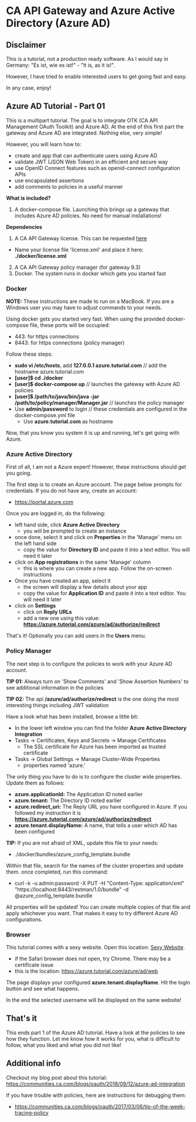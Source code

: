 # CA API Gateway and Azure Active Directory (Azure AD)

## Disclaimer

This is a tutorial, not a production ready software. As I would say in Germany: "Es ist, wie es ist!" - "It is, as it is!".

However, I have tried to enable interested users to get going fast and easy.

In any case, enjoy!

## Azure AD Tutorial - Part 01

This is a multipart tutorial. The goal is to integrate OTK (CA API Management OAuth Toolkit) and Azure AD. At the end of 
this first part the gateway and Azure AD are integrated. Nothing else, very simple!

However, you will learn how to:
- create and app that can authenticate users using Azure AD
- validate JWT (JSON Web Token) in an efficient and secure way
- use OpenID Connect features such as openid-connect configuration APIs
- use encapsulated assertions
- add comments to policies in a useful manner

**What is included?**
1. A docker-compose file. Launching this brings up a gateway that includes Azure AD policies. No need for manual installations!

**Dependencies**
1. A CA API Gateway license. This can be requested [here](https://transform.ca.com/API-Management-Trial.html)
  - Name your license file 'license.xml' and place it here: **./docker/license.xml**
2. A CA API Gateway policy manager (for gateway 9.3)
3. Docker. The system runs in docker which gets you started fast

### Docker

**NOTE:** These instructions are made to run on a MacBook. If you are a Windows user you may have to adjust commands to your needs.

Using docker gets you started very fast. When using the provided docker-compose file, these ports will be occupied:

- 443: for https connections
- 8443: for https connections (policy manager)

Follow these steps:

- **sudo vi /etc/hosts**, add **127.0.0.1 azure.tutorial.com** // add the hostname azure.tutorial.com
- **[user]$ cd ./docker**
- **[user]$ docker-compose up** // launches the gateway with Azure AD policies
- **[user]$ /path/to/java/bin/java -jar /path/to/policy/manager/Manager.jar** // launches the policy manager
- Use **admin/password** to login // these credentials are configured in the docker-compose.yml file
  - Use **azure.tutorial.com** as hostname

Now, that you know you system it is up and running, let's get going with Azure.

### Azure Active Directory

First of all, I am not a Azure expert! However, these instructions should get you going.

The first step is to create an Azure account. The page below prompts for credentials. If you do not have any, create an account:
- https://portal.azure.com

Once you are logged in, do the following:
- left hand side, click **Azure Active Directory**
  - you will be prompted to create an instance
- once done, select it and click on **Properties** in the 'Manage' menu on the left hand side
  - copy the value for **Directory ID** and paste it into a text editor. You will need it later
- click on **App registrations** in the same 'Manage' column
  - this is where you can create a new app. Follow the on-screen instructions
- Once you have created an app, select it
  - the screen will display a few details about your app
  - copy the value for **Application ID** and paste it into a text editor. You will need it later
- click on **Settings**
  - click on **Reply URLs**
  - add a new one using this value: **https://azure.tutorial.com/azure/ad/authorize/redirect**
  
That's it! Optionally you can add users in the **Users** menu.

### Policy Manager

The next step is to configure the policies to work with your Azure AD account.

**TIP 01:** Always turn on 'Show Comments' and 'Show Assertion Numbers' to see additional information in the policies

**TIP 02:** The api **/azure/ad/authorize/redirect** is the one doing the most interesting things including JWT validation

Have a look what has been installed, browse a little bit:

- In the lower left window you can find the folder **Azure Active Directory Integration**
- Tasks -> Certificates, Keys and Secrets -> Manage Certificates
  - The SSL certificate for Azure has been imported as trusted certificate
- Tasks -> Global Settings -> Manage Cluster-Wide Properties
  - properties named 'azure.'

The only thing you have to do is to configure the cluster wide properties. Update them as follows:
- **azure.applicationId:** The Application ID noted earlier
- **azure.tenant:** The Directory ID noted earlier
- **azure.redirect_uri:** The Reply URL you have configured in Azure. If you followed my instruction it is **https://azure.tutorial.com/azure/ad/authorize/redirect**
- **azure.tenant.displayName:**	A name, that tells a user which AD has been configured

**TIP:** If you are not afraid of XML, update this file to your needs:
- ./docker/bundles/azure_config_template.bundle

Within that file, search for the names of the cluster properties and update them. once completed, run this command:
- curl -k -u admin:password -X PUT -H "Content-Type: application/xml" "https://localhost:8443/restman/1.0/bundle" -d @azure_config_template.bundle

All properties will be updated! You can create multiple copies of that file and apply whichever you want. That makes it easy to try different Azure AD configurations.

### Browser

This tutorial comes with a sexy website. Open this location: [Sexy Website](https://azure.tutorial.com/azure/ad/web).
- if the Safari browser does not open, try Chrome. There may be a certificate issue
- this is the location: https://azure.tutorial.com/azure/ad/web

The page displays your configured **azure.tenant.displayName**. Hit the login button and see what happens.

In the end the selected username will be displayed on the same website!

## That's it

This ends part 1 of the Azure AD tutorial. Have a look at the policies to see how they function. Let me know how it works for you, what is difficult to follow, what you liked 
and what you did not like!

## Additional info

Checkout my blog post about this tutorial: https://communities.ca.com/blogs/oauth/2018/09/12/azure-ad-integration

If you have trouble with policies, here are instructions for debugging them:
- https://communities.ca.com/blogs/oauth/2017/03/06/tip-of-the-week-tracing-policy